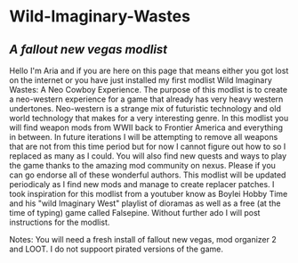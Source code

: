 # Wild-Imaginary-Wastes
## *A fallout new vegas modlist*
Hello I'm Aria and if you are here on this page that means either you got lost on the internet 
or you have just installed my first modlist Wild Imaginary Wastes: A Neo Cowboy Experience. 
The purpose of this modlist is to create a neo-western experience for a game that already has 
very heavy western undertones. Neo-western is a strange mix of futuristic technology and old 
world technology that makes for a very interesting genre. In this modlist you will find weapon 
mods from WWII back to Frontier America and everything in between. In future iterations I will 
be attempting to remove all weapons that are not from this time period but for now I cannot 
figure out how to so I replaced as many as I could. You will also find new quests and ways to 
play the game thanks to the amazing mod community on nexus. Please if you can go endorse all of 
these wonderful authors. This modlist will be updated periodicaly as I find new mods and manage 
to create replacer patches. I took inspiration for this modlist from a youtuber know as 
Boylei Hobby Time and his "wild Imaginary West" playlist of dioramas as well as a free (at the time of typing) 
game called Falsepine. Without further ado I will post instructions for the modlist.


Notes: You will need a fresh install of fallout new vegas, mod organizer 2 and LOOT. I do not suppoort pirated versions of the game.
